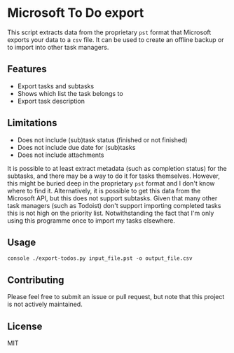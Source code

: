 # Microsoft To Do export

This script extracts data from the proprietary `pst` format that Microsoft
exports your data to a `csv` file. It can be used to create an offline backup
or to import into other task managers.

## Features

- Export tasks and subtasks
- Shows which list the task belongs to
- Export task description

## Limitations

- Does not include (sub)task status (finished or not finished)
- Does not include due date for (sub)tasks
- Does not include attachments

It is possible to at least extract metadata (such as completion status) for the
subtasks, and there may be a way to do it for tasks themselves. However, this
might be buried deep in the proprietary `pst` format and I don't know where to
find it. Alternatively, it is possible to get this data from the Microsoft API,
but this does not support subtasks. Given that many other task managers (such
as Todoist) don't support importing completed tasks this is not high on the
priority list. Notwithstanding the fact that I'm only using this programme once
to import my tasks elsewhere.

## Usage

`console ./export-todos.py input_file.pst -o output_file.csv `

## Contributing

Please feel free to submit an issue or pull request, but note that this project
is not actively maintained.

## License

MIT

